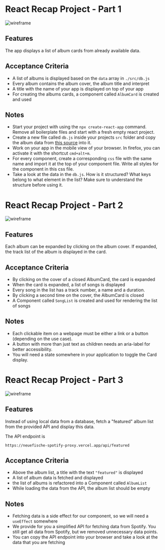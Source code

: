 # React Recap Project - Part 1

![wireframe](img/part-1-1.png)

## Features

The app displays a list of album cards from already available data.

## Acceptance Criteria

- A list of albums is displayed based on the `data` array in `./src/db.js`
- Every album contains the album cover, the album title and interpret
- A title with the name of your app is displayed on top of your app
- For creating the albums cards, a component called `AlbumCard` is created and used

## Notes

- Start your project with using the `npx create-react-app` command. Remove all boilerplate files and start with a fresh empty react project.
- Create a new file called `db.js` inside your projects `src` folder and copy the album data from [this source](../assets/db.js) into it.
- Work on your app in the mobile view of your browser. In firefox, you can activate it with the shortcut `cmd+alt+m`.
- For every component, create a corresponding `css` file with the same name and import it at the top of your component file. Write all styles for the component in this css file.
- Take a look at the data in the `db.js`. How is it structured? What keys belong to what element in the list? Make sure to understand the structure before using it.

# React Recap Project - Part 2

![wireframe](img/part-2-1.png)

## Features

Each album can be expanded by clicking on the album cover. If expanded, the track list of the album is displayed in the card.

## Acceptance Criteria

- By clicking on the cover of a closed AlbumCard, the card is expanded
- When the card is expanded, a list of songs is displayed
- Every song in the list has a track number, a name and a duration.
- By clicking a second time on the cover, the AlbumCard is closed
- A Component called `SongList` is created and used for rendering the list of songs

## Notes

- Each clickable item on a webpage must be either a link or a button (depending on the use case).
- A button with more than just text as children needs an aria-label for better accessibility.
- You will need a state somewhere in your application to toggle the Card display.

# React Recap Project - Part 3

![wireframe](img/part-3-1.png)

## Features

Instead of using local data from a database, fetch a "featured" album list from the provided API and display this data.

The API endpoint is

```
https://neuefische-spotify-proxy.vercel.app/api/featured
```

## Acceptance Criteria

- Above the album list, a title with the text `"featured"` is displayed
- A list of album data is fetched and displayed
- the list of albums is refactored into a Component called `AlbumList`
- While loading the data from the API, the album list should be empty

## Notes

- Fetching data is a side effect for our component, so we will need a `useEffect` somewhere
- We provide for you a simplified API for fetching data from Spotify. You still get all data from Spotify, but we removed unnecessary data points.
- You can copy the API endpoint into your browser and take a look at the data that you are fetching
